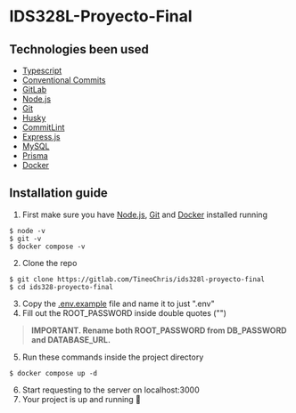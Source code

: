 # IDS328L-Proyecto-Final

## Technologies been used

- [Typescript](https://www.typescriptlang.org/)
- [Conventional Commits](https://www.conventionalcommits.org/en/v1.0.0/)
- [GitLab](https://about.gitlab.com/)
- [Node.js](https://nodejs.org/en)
- [Git](https://git-scm.com/)
- [Husky](https://typicode.github.io/husky/#/)
- [CommitLint](https://commitlint.js.org/#/)
- [Express.js](https://expressjs.com/es/)
- [MySQL](https://www.mysql.com/)
- [Prisma](https://www.prisma.io/)
- [Docker](https://www.docker.com/)

## Installation guide

1. First make sure you have [Node.js](https://nodejs.org/en), [Git](https://git-scm.com/) and [Docker](https://www.docker.com/)
 installed running 
 
 ```
$ node -v
$ git -v
$ docker compose -v
```

2. Clone the repo

```
$ git clone https://gitlab.com/TineoChris/ids328l-proyecto-final
$ cd ids328-proyecto-final
```

3. Copy the [.env.example](./.env.example) file and name it to just ".env"
4. Fill out the ROOT_PASSWORD inside double quotes ("")
> **IMPORTANT. Rename both ROOT_PASSWORD from DB_PASSWORD and DATABASE_URL.**
5. Run these commands inside the project directory

```
$ docker compose up -d
```

6. Start requesting to the server on localhost:3000
7. Your project is up and running 🎉